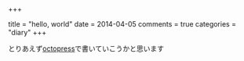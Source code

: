 +++

title = "hello, world"
date = 2014-04-05
comments = true
categories = "diary"
+++

とりあえず[octopress](http://octopress.org)で書いていこうかと思います
